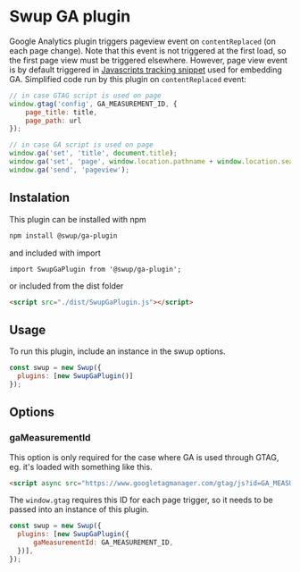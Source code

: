 # Swup GA plugin
Google Analytics plugin triggers pageview event on `contentReplaced` (on each page change). 
Note that this event is not triggered at the first load, so the first page view must be triggered elsewhere. 
However, page view event is by default triggered in [Javascripts tracking snippet](https://developers.google.com/analytics/devguides/collection/analyticsjs/#the_javascript_tracking_snippet) used for embedding GA. 
Simplified code run by this plugin on `contentReplaced` event:

```javascript
// in case GTAG script is used on page
window.gtag('config', GA_MEASUREMENT_ID, {
    page_title: title,
    page_path: url
});

// in case GA script is used on page
window.ga('set', 'title', document.title);
window.ga('set', 'page', window.location.pathname + window.location.search);
window.ga('send', 'pageview');
```

## Instalation
This plugin can be installed with npm

```bash
npm install @swup/ga-plugin
```

and included with import

```shell
import SwupGaPlugin from '@swup/ga-plugin';
```

or included from the dist folder

```html
<script src="./dist/SwupGaPlugin.js"></script>
```

## Usage

To run this plugin, include an instance in the swup options.

```javascript
const swup = new Swup({
  plugins: [new SwupGaPlugin()]
});
```

## Options

### gaMeasurementId
This option is only required for the case where GA is used through GTAG, eg. it's loaded with something like this.
```html
<script async src="https://www.googletagmanager.com/gtag/js?id=GA_MEASUREMENT_ID"></script>
```
The `window.gtag` requires this ID for each page trigger, so it needs to be passed into an instance of this plugin.

```javascript
const swup = new Swup({
  plugins: [new SwupGaPlugin({
      gaMeasurementId: GA_MEASUREMENT_ID,
  })],
});
```
